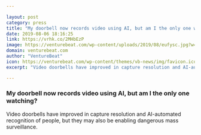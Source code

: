 ```yaml
---

layout: post
category: press
title: "My doorbell now records video using AI, but am I the only one watching?"
date: 2019-08-06 18:16:25
link: https://vrhk.co/2MHbEzP
image: https://venturebeat.com/wp-content/uploads/2019/08/eufysc.jpg?w=1200&strip=all
domain: venturebeat.com
author: "VentureBeat"
icon: https://venturebeat.com/wp-content/themes/vb-news/img/favicon.ico
excerpt: "Video doorbells have improved in capture resolution and AI-automated recognition of people, but they may also be enabling dangerous mass surveillance."

---
```


### My doorbell now records video using AI, but am I the only one watching?

Video doorbells have improved in capture resolution and AI-automated recognition of people, but they may also be enabling dangerous mass surveillance.